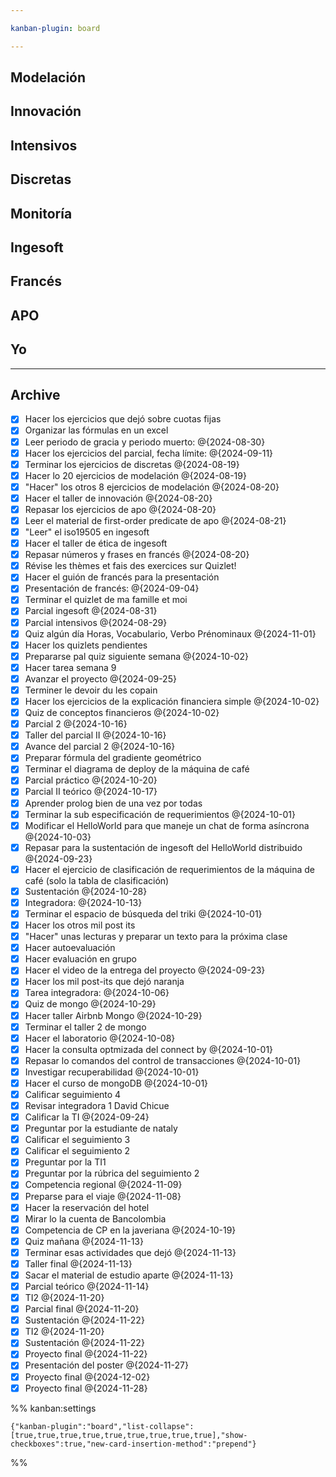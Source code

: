 ```yaml
---

kanban-plugin: board

---
```


## Modelación



## Innovación



## Intensivos



## Discretas



## Monitoría



## Ingesoft



## Francés



## APO



## Yo



***

## Archive

- [x] Hacer los ejercicios que dejó sobre cuotas fijas
- [x] Organizar las fórmulas en un excel
- [x] Leer periodo de gracia y periodo muerto: @{2024-08-30}
- [x] Hacer los ejercicios del parcial, fecha límite: @{2024-09-11}
- [x] Terminar los ejercicios de discretas @{2024-08-19}
- [x] Hacer lo 20 ejercicios de modelación @{2024-08-19}
- [x] "Hacer" los otros 8 ejercicios de modelación @{2024-08-20}
- [x] Hacer el taller de innovación @{2024-08-20}
- [x] Repasar los ejercicios de apo @{2024-08-20}
- [x] Leer el material de first-order predicate de apo @{2024-08-21}
- [x] "Leer" el iso19505 en ingesoft
- [x] Hacer el taller de ética de ingesoft
- [x] Repasar números y frases en francés @{2024-08-20}
- [x] Révise les thèmes et fais des exercices sur Quizlet!
- [x] Hacer el guión de francés para la presentación
- [x] Presentación de francés: @{2024-09-04}
- [x] Terminar el quizlet de ma famille et moi
- [x] Parcial ingesoft @{2024-08-31}
- [x] Parcial intensivos @{2024-08-29}
- [x] Quiz algún día Horas, Vocabulario, Verbo Prénominaux @{2024-11-01}
- [x] Hacer los quizlets pendientes
- [x] Prepararse pal quiz siguiente semana @{2024-10-02}
- [x] Hacer tarea semana 9
- [x] Avanzar el proyecto @{2024-09-25}
- [x] Terminer le devoir du les copain
- [x] Hacer los ejercicios de la explicación financiera simple @{2024-10-02}
- [x] Quiz de conceptos financieros @{2024-10-02}
- [x] Parcial 2 @{2024-10-16}
- [x] Taller del parcial II @{2024-10-16}
- [x] Avance del parcial 2 @{2024-10-16}
- [x] Preparar fórmula del gradiente geométrico
- [x] Terminar el diagrama de deploy de la máquina de café
- [x] Parcial práctico @{2024-10-20}
- [x] Parcial II teórico @{2024-10-17}
- [x] Aprender prolog bien de una vez por todas
- [x] Terminar la sub especificación de requerimientos @{2024-10-01}
- [x] Modificar el HelloWorld para que maneje un chat de forma asíncrona @{2024-10-03}
- [x] Repasar para la sustentación de ingesoft del HelloWorld distribuido @{2024-09-23}
- [x] Hacer el ejercicio de clasificación de requerimientos de la máquina de café (solo la tabla de clasificación)
- [x] Sustentación @{2024-10-28}
- [x] Integradora: @{2024-10-13}
- [x] Terminar el espacio de búsqueda del triki @{2024-10-01}
- [x] Hacer los otros mil post its
- [x] "Hacer" unas lecturas y preparar un texto para la próxima clase
- [x] Hacer autoevaluación
- [x] Hacer evaluación en grupo
- [x] Hacer el video de la entrega del proyecto @{2024-09-23}
- [x] Hacer los mil post-its que dejó naranja
- [x] Tarea integradora: @{2024-10-06}
- [x] Quiz de mongo @{2024-10-29}
- [x] Hacer taller Airbnb Mongo @{2024-10-29}
- [x] Terminar el taller 2 de mongo
- [x] Hacer el laboratorio @{2024-10-08}
- [x] Hacer la consulta optmizada del connect by @{2024-10-01}
- [x] Repasar lo comandos del control de transacciones @{2024-10-01}
- [x] Investigar recuperabilidad @{2024-10-01}
- [x] Hacer el curso de mongoDB @{2024-10-01}
- [x] Calificar seguimiento 4
- [x] Revisar integradora 1 David Chicue
- [x] Calificar la TI @{2024-09-24}
- [x] Preguntar por la estudiante de nataly
- [x] Calificar el seguimiento 3
- [x] Calificar el seguimiento 2
- [x] Preguntar por la TI1
- [x] Preguntar por la rúbrica del seguimiento 2
- [x] Competencia regional @{2024-11-09}
- [x] Preparse para el viaje @{2024-11-08}
- [x] Hacer la reservación del hotel
- [x] Mirar lo la cuenta de Bancolombia
- [x] Competencia de CP en la javeriana @{2024-10-19}
- [x] Quiz mañana @{2024-11-13}
- [x] Terminar esas actividades que dejó @{2024-11-13}
- [x] Taller final @{2024-11-13}
- [x] Sacar el material de estudio aparte @{2024-11-13}
- [x] Parcial teórico @{2024-11-14}
- [x] TI2 @{2024-11-20}
- [x] Parcial final @{2024-11-20}
- [x] Sustentación @{2024-11-22}
- [x] TI2 @{2024-11-20}
- [x] Sustentación @{2024-11-22}
- [x] Proyecto final @{2024-11-22}
- [x] Presentación del poster @{2024-11-27}
- [x] Proyecto final @{2024-12-02}
- [x] Proyecto final @{2024-11-28}

%% kanban:settings
```
{"kanban-plugin":"board","list-collapse":[true,true,true,true,true,true,true,true,true],"show-checkboxes":true,"new-card-insertion-method":"prepend"}
```
%%